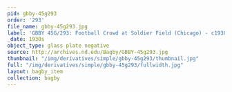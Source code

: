 ```yaml
---
pid: gbby-45g293
order: '293'
file_name: gbby-45g293.jpg
label: 'GBBY 45G/293: Football Crowd at Soldier Field (Chicago) - c1930s'
_date: 1930s
object_type: glass plate negative
source: http://archives.nd.edu/Bagby/GBBY-45g293.jpg
thumbnail: "/img/derivatives/simple/gbby-45g293/thumbnail.jpg"
full: "/img/derivatives/simple/gbby-45g293/fullwidth.jpg"
layout: bagby_item
collection: bagby
---
```

